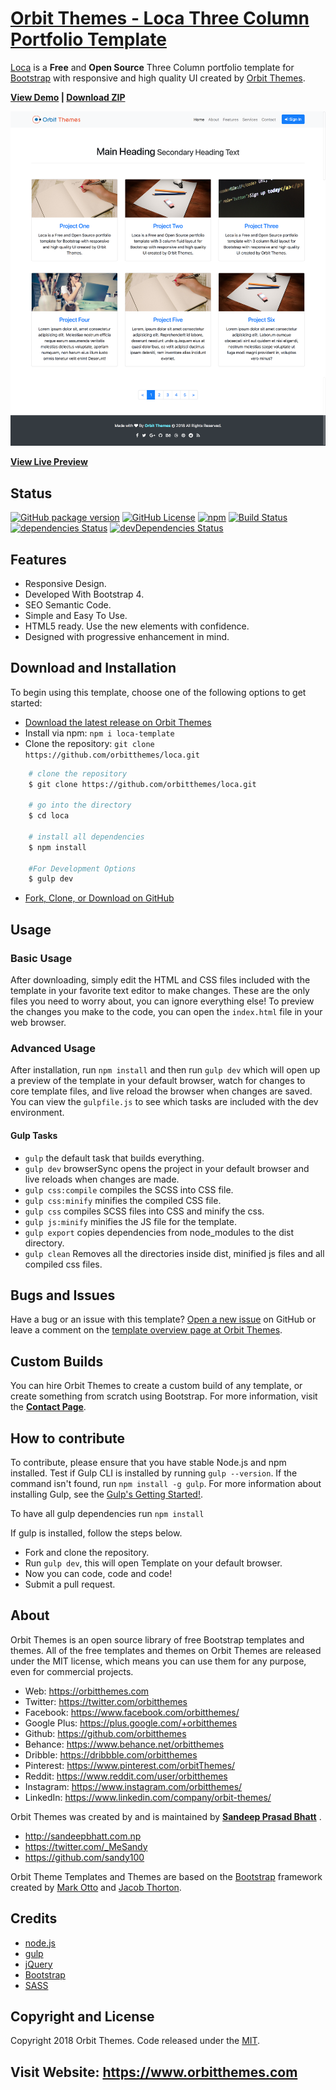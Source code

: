# [Orbit Themes - Loca Three Column Portfolio Template](https://orbitthemes.com/preview/loca/)

[Loca](https://orbitthemes.com/downloads/loca/) is a **Free** and **Open Source** Three Column portfolio template for [Bootstrap](https://getbootstrap.com/) with responsive and high quality UI created by [Orbit Themes](https://orbitthemes.com/).


<strong><a href="https://orbitthemes.com/preview/loca/">View Demo</a> | <a href="https://github.com/orbitthemes/loca/archive/master.zip">Download ZIP</a></strong>

[![Loca Three Col Portfolio Preview](https://raw.githubusercontent.com/orbitthemes/Orbit-Themes/master/assets/loca.png)](https://orbitthemes.com/preview/loca/)


**[View Live Preview](https://orbitthemes.com/preview/loca/)**

## Status
[![GitHub package version](https://img.shields.io/github/package-json/v/badges/shields.svg)](https://github.com/orbitthemes/loca)
[![GitHub License](https://img.shields.io/badge/license-MIT-blue.svg)](https://raw.githubusercontent.com/orbitthemes/loca/master/LICENSE)
[![npm](https://img.shields.io/npm/v/npm.svg)](https://www.npmjs.com/package/loca-template)
[![Build Status](https://travis-ci.org/orbitthemes/Loca.svg?branch=master)](https://travis-ci.org/orbitthemes/Loca)
[![dependencies Status](https://david-dm.org/orbitthemes/loca/status.svg)](https://david-dm.org/orbitthemes/Loca)
[![devDependencies Status](https://david-dm.org/orbitthemes/loca/dev-status.svg)](https://david-dm.org/orbitthemes/Loca?type=dev)

## Features

- Responsive Design.
- Developed With Bootstrap 4.
- SEO Semantic Code.
- Simple and Easy To Use.
- HTML5 ready. Use the new elements with confidence.
- Designed with progressive enhancement in mind.

## Download and Installation

To begin using this template, choose one of the following options to get started:
* [Download the latest release on Orbit Themes](https://orbitthemes.com/downloads/loca/)
* Install via npm: `npm i loca-template`
* Clone the repository: `git clone https://github.com/orbitthemes/loca.git`
```sh
    # clone the repository
    $ git clone https://github.com/orbitthemes/loca.git

    # go into the directory
    $ cd loca

    # install all dependencies
    $ npm install

    #For Development Options
    $ gulp dev
```

* [Fork, Clone, or Download on GitHub](https://github.com/orbitthemes/loca)

## Usage


### Basic Usage

After downloading, simply edit the HTML and CSS files included with the template in your favorite text editor to make changes. These are the only files you need to worry about, you can ignore everything else! To preview the changes you make to the code, you can open the `index.html` file in your web browser.

### Advanced Usage

After installation, run `npm install` and then run `gulp dev` which will open up a preview of the template in your default browser, watch for changes to core template files, and live reload the browser when changes are saved. You can view the `gulpfile.js` to see which tasks are included with the dev environment.

#### Gulp Tasks

- `gulp` the default task that builds everything.
- `gulp dev` browserSync opens the project in your default browser and live reloads when changes are made.
- `gulp css:compile` compiles the SCSS into CSS file.
- `gulp css:minify` minifies the compiled CSS file.
- `gulp css` compiles SCSS files into CSS and minify the css.
- `gulp js:minify` minifies the JS file for the template.
- `gulp export` copies dependencies from node_modules to the dist directory.
- `gulp clean` Removes all the directories inside dist, minified js files and all compiled css files.

## Bugs and Issues

Have a bug or an issue with this template? [Open a new issue](https://github.com/orbitthemes/loca/issues) on GitHub or leave a comment on the [template overview page at Orbit Themes](https://orbitthemes.com/downloads/loca/).

## Custom Builds

You can hire Orbit Themes to create a custom build of any template, or create something from scratch using Bootstrap. For more information, visit the **[Contact Page](https://orbitthemes.com/contact/)**.

<!-- ## Other Templates -->
<!-- List Other Templates Of Orbit Themes -->

<!-- ## Useful Links -->
<!-- OrbitThemes Blog Post Links Related To the Template. -->

## How to contribute

To contribute, please ensure that you have stable Node.js and npm installed.
Test if Gulp CLI is installed by running `gulp --version`. If the command isn't found, run `npm install -g gulp`. For more information about installing Gulp, see the [Gulp's Getting Started!](https://gulpjs.org/getting-started).

To have all gulp dependencies run `npm install`

If gulp is installed, follow the steps below.

* Fork and clone the repository.
* Run `gulp dev`, this will open Template on your default browser.
* Now you can code, code and code!
* Submit a pull request.

## About

Orbit Themes is an open source library of free Bootstrap templates and themes. All of the free templates and themes on Orbit Themes are released under the MIT license, which means you can use them for any purpose, even for commercial projects.

* Web: https://orbitthemes.com
* Twitter: https://twitter.com/orbitthemes
* Facebook: https://www.facebook.com/orbitthemes/
* Google Plus: https://plus.google.com/+orbitthemes
* Github: https://github.com/orbitthemes
* Behance: https://www.behance.net/orbitthemes
* Dribble: https://dribbble.com/orbitthemes
* Pinterest: https://www.pinterest.com/orbitThemes/
* Reddit: https://www.reddit.com/user/orbitthemes
* Instagram: https://www.instagram.com/orbitthemes/
* LinkedIn: https://www.linkedin.com/company/orbit-themes/

Orbit Themes was created by and is maintained by **[Sandeep Prasad Bhatt](http://sandeepbhatt.com.np/)** .

* http://sandeepbhatt.com.np
* https://twitter.com/_MeSandy
* https://github.com/sandy100

Orbit Theme Templates and Themes are based on the [Bootstrap](http://getbootstrap.com/) framework created by [Mark Otto](https://twitter.com/mdo) and [Jacob Thorton](https://twitter.com/fat).


## Credits

* [node.js](http://nodejs.org/)
* [gulp](http://gulpjs.com/)
* [jQuery](http://jquery.com/)
* [Bootstrap](http://getbootstrap.com/)
* [SASS](https://sass-lang.com/)

## Copyright and License

Copyright 2018 Orbit Themes. Code released under the [MIT](https://raw.githubusercontent.com/orbitthemes/loca/master/LICENSE).

## Visit Website: https://www.orbitthemes.com
